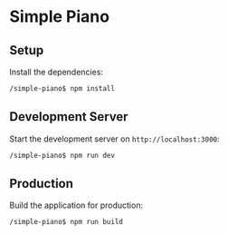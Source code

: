 # Simple Piano

## Setup

Install the dependencies:

```bash
/simple-piano$ npm install
```

## Development Server

Start the development server on `http://localhost:3000`:

```bash
/simple-piano$ npm run dev
```

## Production

Build the application for production:

```bash
/simple-piano$ npm run build
```
